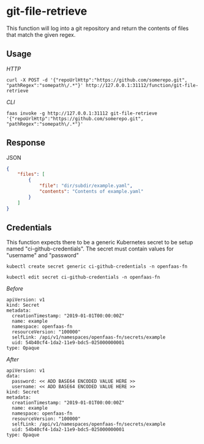 # git-file-retrieve

This function will log into a git repository and return the contents of files that match the given regex.

## Usage

*HTTP*

`curl -X POST -d '{"repoUrlHttp":"https://github.com/somerepo.git", "pathRegex":"somepath\/.*"}' http://127.0.0.1:31112/function/git-file-retrieve`

*CLI*

`faas invoke -g http://127.0.0.1:31112 git-file-retrieve '{"repoUrlHttp":"https://github.com/somerepo.git", "pathRegex":"somepath\/.*"}'`

## Response

JSON

```json
{
    "files": [
        {
            "file": "dir/subdir/example.yaml",
            "contents": "Contents of example.yaml"
        }
    ]
}
```

## Credentials

This function expects there to be a generic Kubernetes secret to be setup named "ci-github-credentials".  The secret must contain values for "username" and "password"

`kubectl create secret generic ci-github-credentials -n openfaas-fn`

`kubectl edit secret ci-github-credentials -n openfaas-fn`

*Before*

```
apiVersion: v1
kind: Secret
metadata:
  creationTimestamp: "2019-01-01T00:00:00Z"
  name: example
  namespace: openfaas-fn
  resourceVersion: "100000"
  selfLink: /api/v1/namespaces/openfaas-fn/secrets/example
  uid: 54b40cf4-1da2-11e9-bdc5-025000000001
type: Opaque
```

*After*

```
apiVersion: v1
data:
  password: << ADD BASE64 ENCODED VALUE HERE >>
  username: << ADD BASE64 ENCODED VALUE HERE >>
kind: Secret
metadata:
  creationTimestamp: "2019-01-01T00:00:00Z"
  name: example
  namespace: openfaas-fn
  resourceVersion: "100000"
  selfLink: /api/v1/namespaces/openfaas-fn/secrets/example
  uid: 54b40cf4-1da2-11e9-bdc5-025000000001
type: Opaque
```

